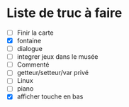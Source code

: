 # Liste de truc à faire
- [ ] Finir la carte
- [X] fontaine
- [ ] dialogue
- [ ] integrer jeux dans le musée
- [ ] Commenté
- [ ] getteur/setteur/var privé
- [ ] Linux
- [ ] piano
- [x] afficher touche en bas 